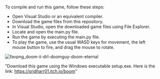 To compile and run this game, follow these steps:

* Open Visual Studio or an equivalent compiler.
* Download the game files from this repository.
* In Visual Studio, open the downloaded game files using File Explorer.
* Locate and open the main.py file.
* Run the game by executing the main.py file.
* To play the game, use the usual WASD keys for movement, the left mouse button to fire, and drag the mouse to rotate.

![favpng_doom-ii-drl-doomguy-doom-eternal](https://github.com/user-attachments/assets/43f44967-2446-4077-b914-cc6b37cf1208)

"Download this game using the Windows executable setup.exe. Here is the link: https://sridharr01.itch.io/boom"
